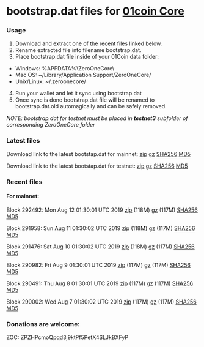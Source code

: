 # bootstrap.dat files for [01coin Core](https://01coin.io)

### Usage

1. Download and extract one of the recent files linked below.
2. Rename extracted file into filename bootstrap.dat.
3. Place bootstrap.dat file inside of your 01Coin data folder:
 - Windows: %APPDATA%\ZeroOneCore\
 - Mac OS: ~/Library/Application Support/ZeroOneCore/
 - Unix/Linux: ~/.zeroonecore/
4. Run your wallet and let it sync using bootstrap.dat
5. Once sync is done bootstrap.dat file will be renamed to bootstrap.dat.old automagically and can be safely removed.

_NOTE: bootstrap.dat for testnet must be placed in **testnet3** subfolder of corresponding ZeroOneCore folder_

### Latest files
Download link to the latest bootstap.dat for mainnet: [zip](https://files.01coin.io/mainnet/bootstrap.dat.zip) [gz](https://files.01coin.io/mainnet/bootstrap.dat.tar.gz) [SHA256](https://files.01coin.io/mainnet/sha256.txt) [MD5](https://files.01coin.io/mainnet/md5.txt)

Download link to the latest bootstap.dat for testnet: [zip](https://files.01coin.io/testnet/bootstrap.dat.zip) [gz](https://files.01coin.io/testnet/bootstrap.dat.tar.gz) [SHA256](https://files.01coin.io/testnet/sha256.txt) [MD5](https://files.01coin.io/testnet/md5.txt)

### Recent files

#### For mainnet:

Block 292492: Mon Aug 12 01:30:01 UTC 2019 [zip](https://files.01coin.io/mainnet/2019-08-12/bootstrap.dat.zip) (118M) [gz](https://files.01coin.io/mainnet/2019-08-12/bootstrap.dat.tar.gz) (117M) [SHA256](https://files.01coin.io/mainnet/2019-08-12/sha256.txt) [MD5](https://files.01coin.io/mainnet/2019-08-12/md5.txt)

Block 291958: Sun Aug 11 01:30:02 UTC 2019 [zip](https://files.01coin.io/mainnet/2019-08-11/bootstrap.dat.zip) (118M) [gz](https://files.01coin.io/mainnet/2019-08-11/bootstrap.dat.tar.gz) (117M) [SHA256](https://files.01coin.io/mainnet/2019-08-11/sha256.txt) [MD5](https://files.01coin.io/mainnet/2019-08-11/md5.txt)

Block 291476: Sat Aug 10 01:30:02 UTC 2019 [zip](https://files.01coin.io/mainnet/2019-08-10/bootstrap.dat.zip) (118M) [gz](https://files.01coin.io/mainnet/2019-08-10/bootstrap.dat.tar.gz) (117M) [SHA256](https://files.01coin.io/mainnet/2019-08-10/sha256.txt) [MD5](https://files.01coin.io/mainnet/2019-08-10/md5.txt)

Block 290982: Fri Aug  9 01:30:01 UTC 2019 [zip](https://files.01coin.io/mainnet/2019-08-09/bootstrap.dat.zip) (117M) [gz](https://files.01coin.io/mainnet/2019-08-09/bootstrap.dat.tar.gz) (117M) [SHA256](https://files.01coin.io/mainnet/2019-08-09/sha256.txt) [MD5](https://files.01coin.io/mainnet/2019-08-09/md5.txt)

Block 290491: Thu Aug  8 01:30:01 UTC 2019 [zip](https://files.01coin.io/mainnet/2019-08-08/bootstrap.dat.zip) (117M) [gz](https://files.01coin.io/mainnet/2019-08-08/bootstrap.dat.tar.gz) (117M) [SHA256](https://files.01coin.io/mainnet/2019-08-08/sha256.txt) [MD5](https://files.01coin.io/mainnet/2019-08-08/md5.txt)

Block 290002: Wed Aug  7 01:30:02 UTC 2019 [zip](https://files.01coin.io/mainnet/2019-08-07/bootstrap.dat.zip) (117M) [gz](https://files.01coin.io/mainnet/2019-08-07/bootstrap.dat.tar.gz) (117M) [SHA256](https://files.01coin.io/mainnet/2019-08-07/sha256.txt) [MD5](https://files.01coin.io/mainnet/2019-08-07/md5.txt)


### Donations are welcome:

ZOC: ZPZHPcmoQpqd3j9ktPf5PetX4SLJkBXFyP
